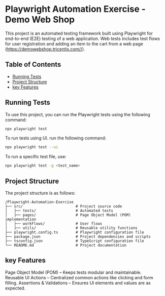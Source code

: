 # Playwright Automation Exercise - Demo Web Shop

This project is an automated testing framework built using Playwright for end-to-end (E2E) testing of a web application. Web tests includes test flows for user registration and adding an item to the cart from a web page (https://demowebshop.tricentis.com//).


## Table of Contents

- [Running Tests](#running-tests)
- [Project Structure](#project-structure)
- [key Features](#key-features)

## Running Tests

To use this project, you can run the Playwright tests using the following command:

```bash
npx playwright test
```

To run tests using UI. run the following command:
```bash
npx playwright test --ui
```

To run a specific test file, use:

```bash
npx playwright test -g <test_name>
```

## Project Structure

The project structure is as follows:

```
/Playwright-Automation-Exercise
├── src/                        # Project source code
│   ├── tests/                  # Automated tests 
│   ├── pages/                  # Page Object Model (POM) implementation
│   ├── workFlows/              # User flows
│   ├── utils/                  # Reusable utility functions
├── playwright.config.ts        # Playwright configuration file
├── package.json                # Project dependencies and scripts
├── tsconfig.json               # TypeScript configuration file
└── README.md                   # Project documentation
```

## key Features
Page Object Model (POM) – Keeps tests modular and maintainable.
Reusable UI Actions – Centralized common actions like clicking and form filling.
Assertions & Validations – Ensures UI elements and values are as expected.